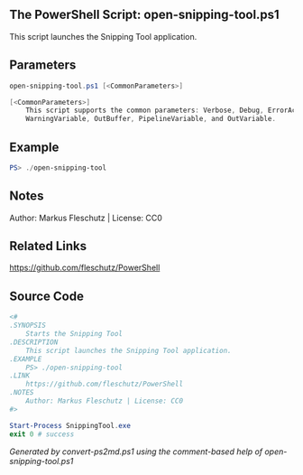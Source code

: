 ## The PowerShell Script: open-snipping-tool.ps1

This script launches the Snipping Tool application.

## Parameters
```powershell
open-snipping-tool.ps1 [<CommonParameters>]

[<CommonParameters>]
    This script supports the common parameters: Verbose, Debug, ErrorAction, ErrorVariable, WarningAction, 
    WarningVariable, OutBuffer, PipelineVariable, and OutVariable.
```

## Example
```powershell
PS> ./open-snipping-tool

```

## Notes
Author: Markus Fleschutz | License: CC0

## Related Links
https://github.com/fleschutz/PowerShell

## Source Code
```powershell
<#
.SYNOPSIS
	Starts the Snipping Tool
.DESCRIPTION
	This script launches the Snipping Tool application.
.EXAMPLE
	PS> ./open-snipping-tool
.LINK
	https://github.com/fleschutz/PowerShell
.NOTES
	Author: Markus Fleschutz | License: CC0
#>

Start-Process SnippingTool.exe
exit 0 # success
```

*Generated by convert-ps2md.ps1 using the comment-based help of open-snipping-tool.ps1*
